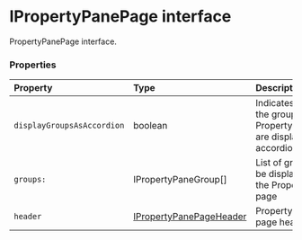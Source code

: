 # IPropertyPanePage interface

PropertyPanePage interface.



### Properties

| Property	   | Type	| Description|
|:-------------|:-------|:-----------|
|`displayGroupsAsAccordion`      | boolean | Indicates whether the groups on the PropertyPanePage are displayed as accordion or not |
|`groups:`      | IPropertyPaneGroup[] | List of groups to be displayed on the PropertyPane page |
|`header`      | [IPropertyPanePageHeader](IPropertyPanePageHeader.md) | PropertyPane page header |




